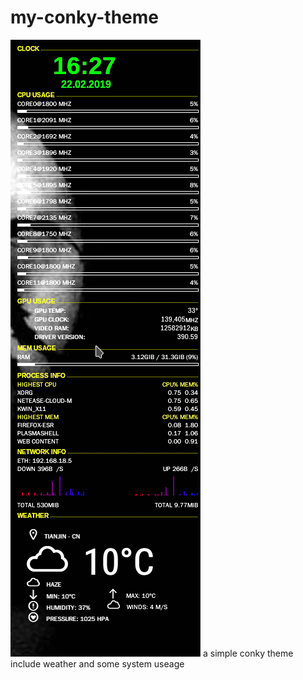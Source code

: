 # my-conky-theme

<img src="https://raw.githubusercontent.com/ogre25/my-conky-theme/master/img/1.png">
a simple conky theme include weather and some system useage
  
